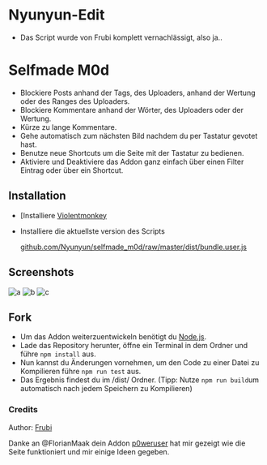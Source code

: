 # Nyunyun-Edit
- Das Script wurde von Frubi komplett vernachlässigt, also ja..

# Selfmade M0d
- Blockiere Posts anhand der Tags, des Uploaders, anhand der Wertung oder des Ranges des Uploaders.
- Blockiere Kommentare anhand der Wörter, des Uploaders oder der Wertung.
- Kürze zu lange Kommentare.
- Gehe automatisch zum nächsten Bild nachdem du per Tastatur gevotet hast.
- Benutze neue Shortcuts um die Seite mit der Tastatur zu bedienen.
- Aktiviere und Deaktiviere das Addon ganz einfach über einen Filter Eintrag oder über ein Shortcut.

## Installation
- [Installiere [Violentmonkey](https://addons.mozilla.org/en-US/firefox/addon/violentmonkey/) 
- Installiere die aktuellste version des Scripts

  [github.com/Nyunyun/selfmade_m0d/raw/master/dist/bundle.user.js](https://github.com/Frubi22/selfmade_m0d/raw/master/dist/bundle.user.js)
  
## Screenshots
![a](https://imgur.com/NrkuZN1.png)
![b](https://imgur.com/fEYUOYG.png)
![c](https://imgur.com/yYLgqOm.png)

## Fork

- Um das Addon weiterzuentwickeln benötigt du [Node.js](https://nodejs.org/en/).
- Lade das Repository herunter, öffne ein Terminal in dem Ordner und führe `npm install` aus.
- Nun kannst du Änderungen vornehmen, um den Code zu einer Datei zu Kompilieren führe `npm run test` aus.
- Das Ergebnis findest du im /dist/ Ordner.
 (Tipp: Nutze `npm run build`um automatisch nach jedem Speichern zu Kompilieren)
 
 ### Credits
 Author: [Frubi](https://pr0gramm.com/user/Frubi)
 
 Danke an @FlorianMaak dein Addon [p0weruser](https://github.com/FlorianMaak/p0weruser) hat mir gezeigt wie die Seite funktioniert und mir einige Ideen gegeben.
